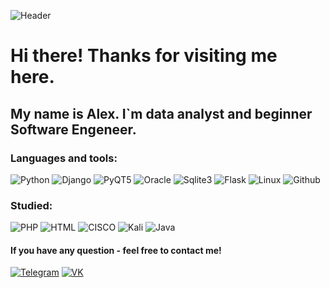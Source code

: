  ![Header](https://github.com/leucochloris/leucochloris/blob/main/assets/68747470733a2f2f696d616765732e73717561726573706163652d63646e2e636f6d2f636f6e74656e742f76312f3533336166353530653462306133326265306234633735382f313437383031343235323034332d365337344c3151424a464d564c3643564.gif)
# Hi there! Thanks for visiting me here.
## My name is Alex. I\`m data analyst and beginner Software Engeneer.
### Languages and tools: 
![Python](https://img.shields.io/badge/-Python-black?style=plastic&logo=Python) 
![Django](https://img.shields.io/badge/-Django-green?style=plastic&logo=Django)
![PyQT5](https://img.shields.io/badge/-PyQT5-red?style=plastic&logo=Python) 
![Oracle](https://img.shields.io/badge/-Oracle-grey?style=plastic&logo=Oracle) 
![Sqlite3](https://img.shields.io/badge/-Sqlite3-purple?style=plastic&logo=Oracle)
![Flask](https://img.shields.io/badge/-Flask-orange?style=plastic&logo=Flask) 
![Linux](https://img.shields.io/badge/-Linux-blue?style=plastic&logo=Linux)
![Github](https://img.shields.io/badge/-Github-pink?style=plastic&logo=Github)
### Studied:
![PHP](https://img.shields.io/badge/-PHP-green?style=plastic&logo=PHP)
![HTML](https://img.shields.io/badge/-HTML5-green?style=plastic&logo=HTML5)
![CISCO](https://img.shields.io/badge/-CISCO-green?style=plastic&logo=CISCO)
![Kali](https://img.shields.io/badge/-Linux/Kali-blue?style=plastic&logo=linux)
![Java](https://img.shields.io/badge/-Java-orange?style=plastic&logo=Java)


#### If you have any question - feel free to contact me! 
[![Telegram](https://img.shields.io/badge/-Telegram-black?style=plastic&logo=Telegram)](https://t.me/leucochloris)
[![VK](https://img.shields.io/badge/-VK-black?style=plastic&logo=VK)](https://vk.com/funnymanalex)
